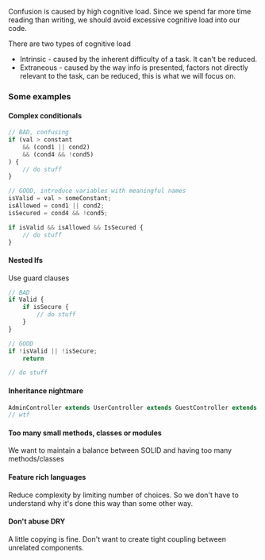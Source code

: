 Confusion is caused by high cognitive load. Since we spend far more time reading than writing, we should avoid excessive cognitive load into our code.

There are two types of cognitive load
* Intrinsic - caused by the inherent difficulty of a task. It can't be reduced.
* Extraneous - caused by the way info is presented, factors not directly relevant to the task, can be reduced, this is what we will focus on.

### Some examples
#### Complex conditionals
```ts
// BAD, confusing
if (val > constant
	&& (cond1 || cond2)
	&& (cond4 && !cond5)
) {
	// do stuff
}

// GOOD, introduce variables with meaningful names
isValid = val > someConstant;
isAllowed = cond1 || cond2;
isSecured = cond4 && !cond5;

if isValid && isAllowed && IsSecured {
	// do stuff
}
```

#### Nested Ifs

Use guard clauses
```ts
// BAD
if Valid {
	if isSecure {
		// do stuff
	}
}

// GOOD
if !isValid || !isSecure;
	return

// do stuff
```


#### Inheritance nightmare

```ts
AdminController extends UserController extends GuestController extends BaseController
// wtf

```

#### Too many small methods, classes or modules
We want to maintain a balance between SOLID and having too many methods/classes

#### Feature rich languages
Reduce complexity by limiting number of choices.
So we don't have to understand why it's done this way than some other way.

#### Don't abuse DRY
A little copying is fine. Don't want to create tight coupling between unrelated components.